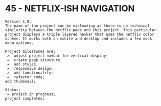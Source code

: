 # 45 - NETFLIX-ISH NAVIGATION

    Version 1.0:
    The name of the project can be misleading as there is no technical similarity between the Netflix page and this project. This particular project displays a triple layered navbar that uses the netflix color scheme. It works both on mobile and desktop and includes a few mock menu options.

    Project milestones are:
     ✔  adjust project navbar for vertical display;
     ✔  create page structure;
     ✔  add styles;
     ✔  responsive design;
     ✔  add functionality;
     ✔  refactor code;
    add thumbnail;

    Status:
     ✔ project in progress;
    project completed;
